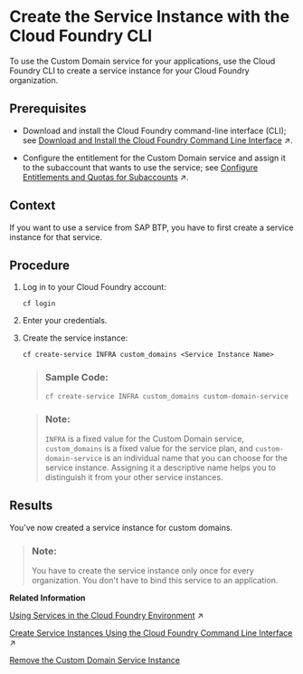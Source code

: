 <!-- loio8eef2cc907a24fbb999507f8ff15e096 -->

# Create the Service Instance with the Cloud Foundry CLI

To use the Custom Domain service for your applications, use the Cloud Foundry CLI to create a service instance for your Cloud Foundry organization.



<a name="loio8eef2cc907a24fbb999507f8ff15e096__prereq_tvn_pm2_wgb"/>

## Prerequisites

-   Download and install the Cloud Foundry command-line interface \(CLI\); see [Download and Install the Cloud Foundry Command Line Interface](https://help.sap.com/viewer/65de2977205c403bbc107264b8eccf4b/Validation/en-US/4ef907afb1254e8286882a2bdef0edf4.html "Download and set up the Cloud Foundry Command Line Interface (cf CLI) to start working with the Cloud Foundry environment.") :arrow_upper_right:.

-   Configure the entitlement for the Custom Domain service and assign it to the subaccount that wants to use the service; see [Configure Entitlements and Quotas for Subaccounts](https://help.sap.com/viewer/65de2977205c403bbc107264b8eccf4b/Validation/en-US/5ba357b4fa1e4de4b9fcc4ae771609da.html "Distribute the entitlements that are available in your global account by adding service plans and their allowed quotas to your subaccounts using SAP BTP cockpit.") :arrow_upper_right:.




<a name="loio8eef2cc907a24fbb999507f8ff15e096__context_avy_1jg_zgb"/>

## Context

If you want to use a service from SAP BTP, you have to first create a service instance for that service.



<a name="loio8eef2cc907a24fbb999507f8ff15e096__steps_h2c_hkx_vgb"/>

## Procedure

1.  Log in to your Cloud Foundry account:

    ```
    cf login
    ```

2.  Enter your credentials.

3.  Create the service instance:

    ```
    cf create-service INFRA custom_domains <Service Instance Name>
    ```

    > ### Sample Code:  
    > ```
    > cf create-service INFRA custom_domains custom-domain-service
    > ```

    > ### Note:  
    > `INFRA` is a fixed value for the Custom Domain service, `custom_domains` is a fixed value for the service plan, and `custom-domain-service` is an individual name that you can choose for the service instance. Assigning it a descriptive name helps you to distinguish it from your other service instances.




<a name="loio8eef2cc907a24fbb999507f8ff15e096__result_ncz_w4x_vgb"/>

## Results

You’ve now created a service instance for custom domains.

> ### Note:  
> You have to create the service instance only once for every organization. You don't have to bind this service to an application.

**Related Information**  


[Using Services in the Cloud Foundry Environment](https://help.sap.com/viewer/65de2977205c403bbc107264b8eccf4b/Validation/en-US/f22029f0e7404448ab65f71ff5b0804d.html "Learn more about using services in the Cloud Foundry environment, how to create (user-provided) service instances and bind them to applications, and how to create service keys.") :arrow_upper_right:

[Create Service Instances Using the Cloud Foundry Command Line Interface](https://help.sap.com/viewer/65de2977205c403bbc107264b8eccf4b/Validation/en-US/a872531845d6416b8fa07a8b84875d7e.html "You can use the Cloud Foundry Command Line Interface (cf CLI) to create service instances.") :arrow_upper_right:

[Remove the Custom Domain Service Instance](../remove-the-custom-domain-service-instance-8f84532.md "Use the Cloud Foundry command-line interface to remove the custom domain service instance from your Cloud Foundry organization.")

